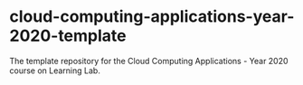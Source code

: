 # cloud-computing-applications-year-2020-template
The template repository for the Cloud Computing Applications - Year 2020 course on Learning Lab.
